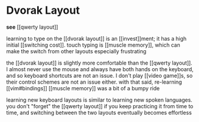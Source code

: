 # Dvorak Layout

**see** [[qwerty layout]]

learning to type on the [[dvorak layout]] is an [[invest]]ment; it has a high initial [[switching cost]]. touch typing is [[muscle memory]], which can make the switch from other layouts especially frustrating

the [[dvorak layout]] is slightly more comfortable than the [[qwerty layout]]. I almost never use the mouse and always have both hands on the keyboard, and so keyboard shortcuts are not an issue. I don't play [[video game]]s, so their control schemes are not an issue either. with that said, re-learning [[vim#bindings]] [[muscle memory]] was a bit of a bumpy ride

learning new keyboard layouts is similar to learning new spoken languages. you don't "forget" the [[qwerty layout]] if you keep practicing it from time to time, and switching between the two layouts eventually becomes effortless

